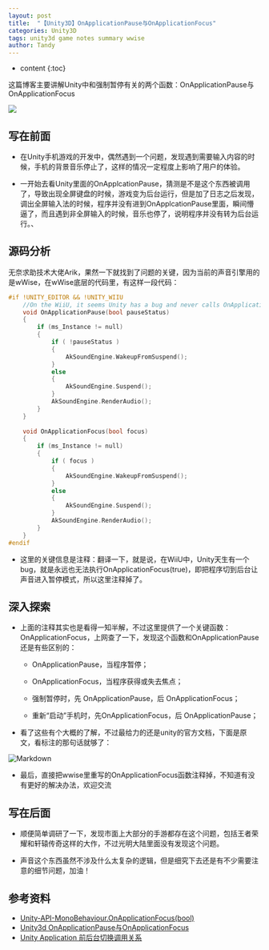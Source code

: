 ```yaml
---
layout: post
title:  "【Unity3D】OnApplicationPause与OnApplicationFocus"
categories: Unity3D
tags: unity3d game notes summary wwise
author: Tandy
---
```


* content
{:toc}

这篇博客主要讲解Unity中和强制暂停有关的两个函数：OnApplicationPause与OnApplicationFocus

![](https://timgsa.baidu.com/timg?image&quality=80&size=b9999_10000&sec=1498625091335&di=7ff3f507fe3632acc059239d4fb9a60a&imgtype=0&src=http%3A%2F%2Fwww.qianjunyouxi.com%2Fueditor%2Fphp%2Fupload%2Fimage%2F20151008%2F1444309444853389.jpg)





## 写在前面

- 在Unity手机游戏的开发中，偶然遇到一个问题，发现遇到需要输入内容的时候，手机的背景音乐停止了，这样的情况一定程度上影响了用户的体验。

- 一开始去看Unity里面的OnApplcationPause，猜测是不是这个东西被调用了，导致出现全屏键盘的时候，游戏变为后台运行，但是加了日志之后发现，调出全屏输入法的时候，程序并没有进到OnApplcationPause里面，瞬间懵逼了，而且遇到非全屏输入的时候，音乐也停了，说明程序并没有转为后台运行。、

## 源码分析

无奈求助技术大佬Arik，果然一下就找到了问题的关键，因为当前的声音引擎用的是wWise，在wWise底层的代码里，有这样一段代码：

```c
#if !UNITY_EDITOR && !UNITY_WIIU
	//On the WiiU, it seems Unity has a bug and never calls OnApplicationFocus(true).  This leaves us in "suspended mode".  So commented out for now.
	void OnApplicationPause(bool pauseStatus) 
	{
		if (ms_Instance != null)
		{
			if ( !pauseStatus )
			{
				AkSoundEngine.WakeupFromSuspend();
			}
			else
			{
				AkSoundEngine.Suspend();  
			}
			AkSoundEngine.RenderAudio();
		}        
	}
	
    void OnApplicationFocus(bool focus)
    {
        if (ms_Instance != null)
        {
            if ( focus )
            {
                AkSoundEngine.WakeupFromSuspend();
            }
            else
            {
				AkSoundEngine.Suspend();           
            }
            AkSoundEngine.RenderAudio();
        }
    }
#endif
```

- 这里的关键信息是注释：翻译一下，就是说，在WiiU中，Unity天生有一个bug，就是永远也无法执行OnApplicationFocus(true)，即把程序切到后台让声音进入暂停模式，所以这里注释掉了。

## 深入探索

- 上面的注释其实也是看得一知半解，不过这里提供了一个关键函数：OnApplicationFocus，上网查了一下，发现这个函数和OnApplicationPause还是有些区别的：

	- OnApplicationPause，当程序暂停；
	- OnApplicationFocus，当程序获得或失去焦点；

	- 强制暂停时，先 OnApplicationPause，后 OnApplicationFocus；
	- 重新“启动”手机时，先OnApplicationFocus，后 OnApplicationPause；

- 看了这些有个大概的了解，不过最给力的还是unity的官方文档，下面是原文，看标注的那句话就够了：

![Markdown](http://i1.ciimg.com/599048/5ac2b435c2bc2342.png)

- 最后，直接把wwise里重写的OnApplicationFocus函数注释掉，不知道有没有更好的解决办法，欢迎交流

## 写在后面

- 顺便简单调研了一下，发现市面上大部分的手游都存在这个问题，包括王者荣耀和轩辕传奇这样的大作，不过光明大陆里面没有发现这个问题。

- 声音这个东西虽然不涉及什么太复杂的逻辑，但是细究下去还是有不少需要注意的细节问题，加油！

## 参考资料

- [Unity-API-MonoBehaviour.OnApplicationFocus(bool)](https://docs.unity3d.com/ScriptReference/MonoBehaviour.OnApplicationFocus.html)
- [Unity3d OnApplicationPause与OnApplicationFocus](http://blog.csdn.net/jbjwpzyl3611421/article/details/12780219)
- [Unity Application 前后台切换调用关系](http://blog.csdn.net/aa4790139/article/details/48087877)

